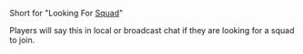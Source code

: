 Short for "Looking For [Squad](Squad.md)"

Players will say this in local or broadcast chat if they are looking for a squad
to join.
